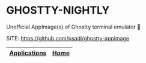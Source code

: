 # GHOSTTY-NIGHTLY

 Unofficial AppImage(s) of Ghostty terminal emulator 👻

 SITE: https://github.com/psadi/ghostty-appimage

 | [Applications](https://portable-linux-apps.github.io/apps.html) | [Home](https://portable-linux-apps.github.io)
 | --- | --- |
